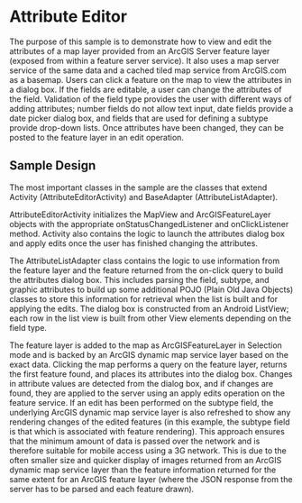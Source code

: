 # Attribute Editor
The purpose of this sample is to demonstrate how to view and edit the attributes of a map layer provided from an ArcGIS Server feature layer (exposed from within a feature server service). It also uses a map server service of the same data and a cached tiled map service from ArcGIS.com as a basemap. Users can click a feature on the map to view the attributes in a dialog box. If the fields are editable, a user can change the attributes of the field. Validation of the field type provides the user with different ways of adding attributes; number fields do not allow text input, date fields provide a date picker dialog box, and fields that are used for defining a subtype provide drop-down lists. Once attributes have been changed, they can be posted to the feature layer in an edit operation.

## Sample Design 
 The most important classes in the sample are the classes that extend Activity (AttributeEditorActivity) and BaseAdapter (AttributeListAdapter).

AttributeEditorActivity initializes the MapView and ArcGISFeatureLayer objects with the appropriate onStatusChangedListener and onClickListener method. Activity also contains the logic to launch the attributes dialog box and apply edits once the user has finished changing the attributes.

The AttributeListAdapter class contains the logic to use information from the feature layer and the feature returned from the on-click query to build the attributes dialog box. This includes parsing the field, subtype, and graphic attributes to build up some additional POJO (Plain Old Java Objects) classes to store this information for retrieval when the list is built and for applying the edits. The dialog box is constructed from an Android ListView; each row in the list view is built from other View elements depending on the field type.

The feature layer is added to the map as ArcGISFeatureLayer in Selection mode and is backed by an ArcGIS dynamic map service layer based on the exact data. Clicking the map performs a query on the feature layer, returns the first feature found, and places its attributes into the dialog box. Changes in attribute values are detected from the dialog box, and if changes are found, they are applied to the server using an apply edits operation on the feature service. If an edit has been performed on the subtype field, the underlying ArcGIS dynamic map service layer is also refreshed to show any rendering changes of the edited features (in this example, the subtype field is that which is associated with feature rendering). This approach ensures that the minimum amount of data is passed over the network and is therefore suitable for mobile access using a 3G network. This is due to the often smaller size and quicker display of images returned from an ArcGIS dynamic map service layer than the feature information returned for the same extent for an ArcGIS feature layer (where the JSON response from the server has to be parsed and each feature drawn).